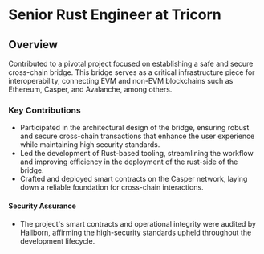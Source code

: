 # Senior Rust Engineer at Tricorn

## Overview

Contributed to a pivotal project focused on establishing a safe and secure cross-chain bridge. This bridge serves as a critical infrastructure piece for interoperability, connecting EVM and non-EVM blockchains such as Ethereum, Casper, and Avalanche, among others.

### Key Contributions

* Participated in the architectural design of the bridge, ensuring robust and secure cross-chain transactions that enhance the user experience while maintaining high security standards.
* Led the development of Rust-based tooling, streamlining the workflow and improving efficiency in the deployment of the rust-side of the bridge.
* Crafted and deployed smart contracts on the Casper network, laying down a reliable foundation for cross-chain interactions.

#### Security Assurance

* The project's smart contracts and operational integrity were audited by Hallborn, affirming the high-security standards upheld throughout the development lifecycle.
